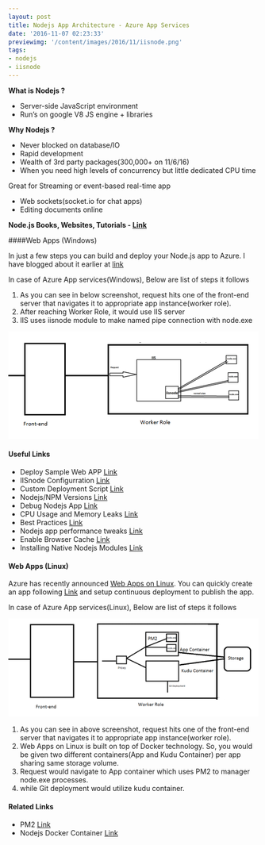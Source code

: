 ```yaml
---
layout: post
title: Nodejs App Architecture - Azure App Services
date: '2016-11-07 02:23:33'
previewimg: '/content/images/2016/11/iisnode.png'
tags:
- nodejs
- iisnode
---
```


**What is Nodejs ?**

* Server-side JavaScript environment
* Run’s on google V8 JS engine + libraries

**Why Nodejs ?**

* Never blocked on database/IO
* Rapid development
* Wealth of 3rd party packages(300,000+ on 11/6/16)
* When you need high levels of concurrency but little dedicated CPU time

Great for Streaming or event-based real-time app

* Web sockets(socket.io for chat apps)
* Editing documents online

**Node.js Books, Websites, Tutorials - [Link](http://stackoverflow.com/questions/2353818/how-do-i-get-started-with-node-js)**

####Web Apps (Windows)

In just a few steps you can build and deploy your Node.js app to Azure. I have blogged about it earlier at [link](https://blogs.msdn.microsoft.com/azureossds/2016/04/18/sample-nodejs-app-on-azure-app-services/)

In case of Azure App services(Windows), Below are list of steps it follows

1. As you can see in below screenshot, request hits one of the front-end server that navigates it to appropriate app instance(worker role).
2. After reaching Worker Role, it would use IIS server
3. IIS uses iisnode module to make named pipe connection with node.exe

![Nodejs Request Azure App Services Windows](/content/images/2016/11/node_arch.png)

#### Useful Links
* Deploy Sample Web APP [Link](https://blogs.msdn.microsoft.com/azureossds/2016/04/18/sample-nodejs-app-on-azure-app-services/)
* IISnode Configurration [Link](https://azure.microsoft.com/en-us/documentation/articles/app-service-web-nodejs-best-practices-and-troubleshoot-guide/#iisnode-configuration)
* Custom Deployment Script  [Link](/azure-custom-deployment)
* Nodejs/NPM Versions [Link](/nodejs-npm-versions-azure-webaps/)
* Debug Nodejs App  [Link](/debug-nodejs-app-in-azure-app-services-windows-2/)
* CPU Usage and Memory Leaks  [Link](             https://blogs.msdn.microsoft.com/azureossds/2015/08/23/finding-memory-leaks-and-cpu-usage-in-azure-node-js-web-app/)
* Best Practices   [Link](                              https://azure.microsoft.com/en-us/documentation/articles/app-service-web-nodejs-best-practices-and-troubleshoot-guide/ )
* Nodejs app performance tweaks [Link](/nodejs-app-performance-tweaks-azure-app-services-windows/ )
* Enable Browser Cache [Link](/enable-browser-cache-in-azure-web-apps-windows/)
* Installing Native Nodejs Modules [Link](/installing-native-nodejs-moduleson-azure-app-services-during-git-deployment)

#### Web Apps (Linux)

Azure has recently announced [Web Apps on Linux](https://docs.microsoft.com/en-us/azure/app-service-web/app-service-linux-intro). You can quickly create an app following [Link](https://docs.microsoft.com/en-us/azure/app-service-web/app-service-linux-how-to-create-a-web-app) and setup continuous deployment to publish the app.

In case of Azure App services(Linux), Below are list of steps it follows

![Nodejs Request Azure App Services Linux](/content/images/2017/12/appservice_linux_nodejs_arch.png)

1. As you can see in above screenshot, request hits one of the front-end server that navigates it to appropriate app instance(worker role).
2. Web Apps on Linux is built on top of Docker technology. So, you would be given two different containers(App and Kudu Container) per app sharing same storage volume.
3. Request would navigate to App container which uses PM2 to manager node.exe processes.
4. while Git deployment would utilize kudu container.

#### Related Links
* PM2 [Link](http://pm2.keymetrics.io/)
* Nodejs Docker Container [Link](https://hub.docker.com/r/appsvc/node/)